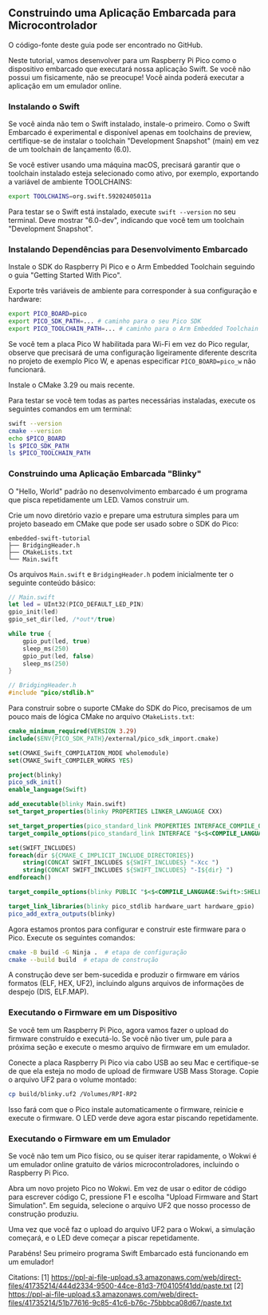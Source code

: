 ## Construindo uma Aplicação Embarcada para Microcontrolador

O código-fonte deste guia pode ser encontrado no GitHub.

Neste tutorial, vamos desenvolver para um Raspberry Pi Pico como o dispositivo embarcado que executará nossa aplicação Swift. Se você não possui um fisicamente, não se preocupe! Você ainda poderá executar a aplicação em um emulador online.

### Instalando o Swift

Se você ainda não tem o Swift instalado, instale-o primeiro. Como o Swift Embarcado é experimental e disponível apenas em toolchains de preview, certifique-se de instalar o toolchain "Development Snapshot" (main) em vez de um toolchain de lançamento (6.0).

Se você estiver usando uma máquina macOS, precisará garantir que o toolchain instalado esteja selecionado como ativo, por exemplo, exportando a variável de ambiente TOOLCHAINS:

```bash
export TOOLCHAINS=org.swift.59202405011a
```

Para testar se o Swift está instalado, execute `swift --version` no seu terminal. Deve mostrar "6.0-dev", indicando que você tem um toolchain "Development Snapshot".

### Instalando Dependências para Desenvolvimento Embarcado

Instale o SDK do Raspberry Pi Pico e o Arm Embedded Toolchain seguindo o guia "Getting Started With Pico".

Exporte três variáveis de ambiente para corresponder à sua configuração e hardware:

```bash
export PICO_BOARD=pico
export PICO_SDK_PATH=... # caminho para o seu Pico SDK
export PICO_TOOLCHAIN_PATH=... # caminho para o Arm Embedded Toolchain
```

Se você tem a placa Pico W habilitada para Wi-Fi em vez do Pico regular, observe que precisará de uma configuração ligeiramente diferente descrita no projeto de exemplo Pico W, e apenas especificar `PICO_BOARD=pico_w` não funcionará.

Instale o CMake 3.29 ou mais recente.

Para testar se você tem todas as partes necessárias instaladas, execute os seguintes comandos em um terminal:

```bash
swift --version
cmake --version
echo $PICO_BOARD
ls $PICO_SDK_PATH
ls $PICO_TOOLCHAIN_PATH
```

### Construindo uma Aplicação Embarcada "Blinky"

O "Hello, World" padrão no desenvolvimento embarcado é um programa que pisca repetidamente um LED. Vamos construir um.

Crie um novo diretório vazio e prepare uma estrutura simples para um projeto baseado em CMake que pode ser usado sobre o SDK do Pico:

```
embedded-swift-tutorial
├── BridgingHeader.h
├── CMakeLists.txt
└── Main.swift
```

Os arquivos `Main.swift` e `BridgingHeader.h` podem inicialmente ter o seguinte conteúdo básico:

```swift
// Main.swift
let led = UInt32(PICO_DEFAULT_LED_PIN)
gpio_init(led)
gpio_set_dir(led, /*out*/true)

while true {
    gpio_put(led, true)
    sleep_ms(250)
    gpio_put(led, false)
    sleep_ms(250)
}
```

```c
// BridgingHeader.h
#include "pico/stdlib.h"
```

Para construir sobre o suporte CMake do SDK do Pico, precisamos de um pouco mais de lógica CMake no arquivo `CMakeLists.txt`:

```cmake
cmake_minimum_required(VERSION 3.29)
include($ENV{PICO_SDK_PATH}/external/pico_sdk_import.cmake)

set(CMAKE_Swift_COMPILATION_MODE wholemodule)
set(CMAKE_Swift_COMPILER_WORKS YES)

project(blinky)
pico_sdk_init()
enable_language(Swift)

add_executable(blinky Main.swift)
set_target_properties(blinky PROPERTIES LINKER_LANGUAGE CXX)

set_target_properties(pico_standard_link PROPERTIES INTERFACE_COMPILE_OPTIONS "")
target_compile_options(pico_standard_link INTERFACE "$<$<COMPILE_LANGUAGE:C>:SHELL: -ffunction-sections -fdata-sections>")

set(SWIFT_INCLUDES)
foreach(dir ${CMAKE_C_IMPLICIT_INCLUDE_DIRECTORIES})
    string(CONCAT SWIFT_INCLUDES ${SWIFT_INCLUDES} "-Xcc ")
    string(CONCAT SWIFT_INCLUDES ${SWIFT_INCLUDES} "-I${dir} ")
endforeach()

target_compile_options(blinky PUBLIC "$<$<COMPILE_LANGUAGE:Swift>:SHELL: -enable-experimental-feature Embedded -target armv6m-none-none-eabi -Xcc -mfloat-abi=soft -Xcc -fshort-enums -Xfrontend -function-sections -import-bridging-header ${CMAKE_CURRENT_LIST_DIR}/BridgingHeader.h ${SWIFT_INCLUDES} >")

target_link_libraries(blinky pico_stdlib hardware_uart hardware_gpio)
pico_add_extra_outputs(blinky)
```

Agora estamos prontos para configurar e construir este firmware para o Pico. Execute os seguintes comandos:

```bash
cmake -B build -G Ninja .  # etapa de configuração
cmake --build build  # etapa de construção
```

A construção deve ser bem-sucedida e produzir o firmware em vários formatos (ELF, HEX, UF2), incluindo alguns arquivos de informações de despejo (DIS, ELF.MAP).

### Executando o Firmware em um Dispositivo

Se você tem um Raspberry Pi Pico, agora vamos fazer o upload do firmware construído e executá-lo. Se você não tiver um, pule para a próxima seção e execute o mesmo arquivo de firmware em um emulador.

Conecte a placa Raspberry Pi Pico via cabo USB ao seu Mac e certifique-se de que ela esteja no modo de upload de firmware USB Mass Storage. Copie o arquivo UF2 para o volume montado:

```bash
cp build/blinky.uf2 /Volumes/RPI-RP2
```

Isso fará com que o Pico instale automaticamente o firmware, reinicie e execute o firmware. O LED verde deve agora estar piscando repetidamente.

### Executando o Firmware em um Emulador

Se você não tem um Pico físico, ou se quiser iterar rapidamente, o Wokwi é um emulador online gratuito de vários microcontroladores, incluindo o Raspberry Pi Pico.

Abra um novo projeto Pico no Wokwi. Em vez de usar o editor de código para escrever código C, pressione F1 e escolha "Upload Firmware and Start Simulation". Em seguida, selecione o arquivo UF2 que nosso processo de construção produziu.

Uma vez que você faz o upload do arquivo UF2 para o Wokwi, a simulação começará, e o LED deve começar a piscar repetidamente.

Parabéns! Seu primeiro programa Swift Embarcado está funcionando em um emulador!

Citations:
[1] https://ppl-ai-file-upload.s3.amazonaws.com/web/direct-files/41735214/444d2334-9500-44ce-81d3-7f04105f41dd/paste.txt
[2] https://ppl-ai-file-upload.s3.amazonaws.com/web/direct-files/41735214/51b77616-9c85-41c6-b76c-75bbbca08d67/paste.txt
